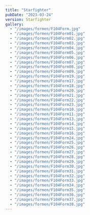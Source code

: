```yaml
---
title: "Starfighter"
pubDate: "2023-03-24"
version: Starfighter
gallery:
  - "/images/formen/F104Form.jpg"
  - "/images/formen/F104Form01.jpg"
  - "/images/formen/F104Form02.jpg"
  - "/images/formen/F104Form03.jpg"
  - "/images/formen/F104Form04.jpg"
  - "/images/formen/F104Form05.jpg"
  - "/images/formen/F104Form06.jpg"
  - "/images/formen/F104Form07.jpg"
  - "/images/formen/F104Form08.jpg"
  - "/images/formen/F104Form09.jpg"
  - "/images/formen/F104Form19.jpg"
  - "/images/formen/F104Form17.jpg"
  - "/images/formen/F104Form18.jpg"
  - "/images/formen/F104Form20.jpg"
  - "/images/formen/F104Form21.jpg"
  - "/images/formen/F104Form22.jpg"
  - "/images/formen/F104Form23.jpg"
  - "/images/formen/F104Form10.jpg"
  - "/images/formen/F104Form11.jpg"
  - "/images/formen/F104Form13.jpg"
  - "/images/formen/F104Form14.jpg"
  - "/images/formen/F104Form15.jpg"
  - "/images/formen/F104Form16.jpg"
  - "/images/formen/F104Form24.jpg"
  - "/images/formen/F104Form25.jpg"
  - "/images/formen/F104Form26.jpg"
  - "/images/formen/F104Form27.jpg"
  - "/images/formen/F104Form28.jpg"
  - "/images/formen/F104Form29.jpg"
  - "/images/formen/F104Form30.jpg"
  - "/images/formen/F104Form31.jpg"
  - "/images/formen/F104Form32.jpg"
  - "/images/formen/F104Form33.jpg"
  - "/images/formen/F104Form34.jpg"
  - "/images/formen/F104Form35.jpg"
  - "/images/formen/F104Form36.jpg"
  - "/images/formen/F104Form37.jpg"
  - "/images/formen/F104Form38.jpg"
---
```

